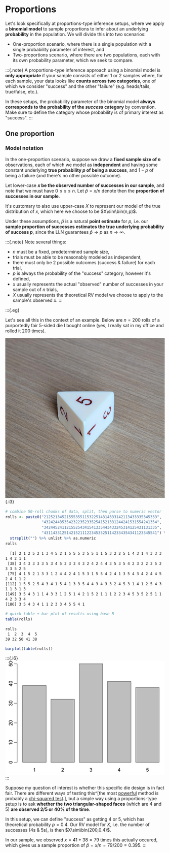 

# Proportions

Let's look specifically at proportions-type inference setups, where we apply a **binomial model** to sample proportions to infer about an underlying **probability** in the population. We will divide this into two scenarios:

 - One-proportion scenario, where there is a single population with a single probability parameter of interest, and
 - Two-proportions scenario, where there are two populations, each with its own probability parameter, which we seek to compare.



:::{.note}
A proportions-type inference approach using a binomial model is **only appropriate** if your sample consists of either 1 or 2 samples where, for each sample, your data looks like **counts across two categories**, one of which we consider "success" and the other "failure" (e.g. heads/tails, true/false, etc.).

In these setups, the probability parameter of the binomial model **always corresponds to the probability of the _success_ category** by convention. Make sure to define the category whose probability is of primary interest as "success".
:::


## One proportion

### Model notation

In the one-proportion scenario, suppose we draw a **fixed sample size of $n$** observations, each of which we model as **independent** and having some constant underlying **true probability $p$ of being a success**, and $1-p$ of being a failure (and there's no other possible outcome).

Let lower-case **$x$ be the observed number of successes in our sample**, and note that we must have $0\le x\le n$. Let $\hat p=x/n$ denote then the **proportion of successes in our sample**.

It's customary to also use upper-case $X$ to represent our model of the true distribution of $x$, which here we choose to be $X\sim\bin(n,p)$.

Under these assumptions, $\hat p$ is a natural **point estimate** for $p$, i.e. our **sample proportion of successes estimates the true underlying probability of success $p$**, since the LLN guarantees $\hat p\to p$ as $n\to\infty$.

:::{.note}
Note several things:

 - $n$ must be a fixed, predetermined sample size,
 - trials must be able to be reasonably modeled as independent,
 - there must only be 2 possible outcomes (success & failure) for each trial,
 - $p$ is always the probability of the "success" category, however it's defined,
 - $x$ usually represents the actual "observed" number of successes in your sample out of $n$ trials,
 - $X$ usually represents the theoretical RV model we choose to apply to the sample's observed $x$.
:::

:::{.eg}




Let's see all this in the context of an example. Below are $n=200$ rolls of a purportedly fair 5-sided die I bought online (yes, I really sat in my office and rolled it 200 times).

![](d5.jpg){.i3}


``` r
# combine 50-roll chunks of data, split, then parse to numeric vector
rolls <- paste0("21252134521555355115322514314333142113433335345333",
                "43242443535423223523352541521331244241531554241354",
                "34244524112155254341541335443433245314125431131335",
                "43114331251421521112234535251142334354341123345541") %>%
  strsplit("") %>% unlist %>% as.numeric
rolls
```

```
  [1] 2 1 2 5 2 1 3 4 5 2 1 5 5 5 3 5 5 1 1 5 3 2 2 5 1 4 3 1 4 3 3 3 1 4 2 1 1
 [38] 3 4 3 3 3 3 5 3 4 5 3 3 3 4 3 2 4 2 4 4 3 5 3 5 4 2 3 2 2 3 5 2 3 3 5 2 5
 [75] 4 1 5 2 1 3 3 1 2 4 4 2 4 1 5 3 1 5 5 4 2 4 1 3 5 4 3 4 2 4 4 5 2 4 1 1 2
[112] 1 5 5 2 5 4 3 4 1 5 4 1 3 3 5 4 4 3 4 3 3 2 4 5 3 1 4 1 2 5 4 3 1 1 3 1 3
[149] 3 5 4 3 1 1 4 3 3 1 2 5 1 4 2 1 5 2 1 1 1 2 2 3 4 5 3 5 2 5 1 1 4 2 3 3 4
[186] 3 5 4 3 4 1 1 2 3 3 4 5 5 4 1
```

``` r
# quick table + bar plot of results using base R
table(rolls)
```

```
rolls
 1  2  3  4  5 
39 32 50 41 38 
```

``` r
barplot(table(rolls))
```

:::{.i6}
<img src="12-proportions_files/figure-html/unnamed-chunk-4-1.svg" width="672" style="display: block; margin: auto;" />
:::

Suppose my question of interest is whether this specific die design is in fact fair. There are different ways of testing this^[the most [powerful](https://www.scribbr.com/statistics/statistical-power) method is probably a [chi-squared test](https://www.scribbr.com/statistics/chi-square-tests).], but a simple way using a proportions-type setup is to ask **whether the two triangular-shaped faces** (which are 4 and 5) **are observed 2/5 or 40% of the time**.

In this setup, we can define "success" as getting 4 or 5, which has theoretical probability $p=0.4$. Our RV model for $X$, i.e. the number of successes (4s & 5s), is then $X\sim\bin(200,0.4)$.

In our sample, we observed $x=41+38=79$ times this actually occured, which gives us a sample proportion of $\hat p=x/n=79/200=0.395$.
:::

